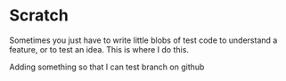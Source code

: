 # Scratch
Sometimes you just have to write little blobs of test code to understand a feature, or to test an idea. This is where I do this.

Adding something so that I can test branch on github